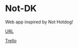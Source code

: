 # Not-DK
Web app inspired by Not Hotdog!

[URL](https://jakerdou.github.io/not-dk)

[Trello](https://trello.com/b/HwtRx7hH/not-dk)
